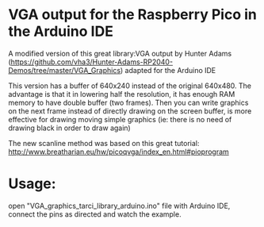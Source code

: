 # VGA output for the Raspberry Pico in the Arduino IDE

A modified version of this great library:VGA output by Hunter Adams (https://github.com/vha3/Hunter-Adams-RP2040-Demos/tree/master/VGA_Graphics) adapted for the Arduino IDE

This version has a buffer of 640x240 instead of the original 640x480.
The advantage is that it in lowering half the resolution, it has enough RAM memory to have double buffer (two frames). Then you can write graphics on the next frame instead of directly drawing on the screen buffer, is more effective for drawing moving simple graphics (ie: there is no need of drawing black in order to draw again)

The new scanline method was based on this great tutorial: http://www.breatharian.eu/hw/picoqvga/index_en.html#pioprogram

# Usage:
open "VGA_graphics_tarci_library_arduino.ino" file with Arduino IDE, connect the pins as directed and watch the example.
